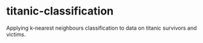 # titanic-classification
Applying k-nearest neighbours classification to data on titanic survivors and victims. 
